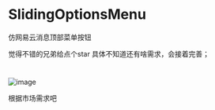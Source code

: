 # SlidingOptionsMenu
仿网易云消息顶部菜单按钮

觉得不错的兄弟给点个star 
具体不知道还有啥需求，会接着完善；
# 
![image](https://github.com/honeyed/SlidingOptionsMenu/blob/master/image/%E5%BA%94%E7%94%A8%E5%AE%9D%E6%88%AA%E5%B1%8F2019092502.png)

根据市场需求吧
